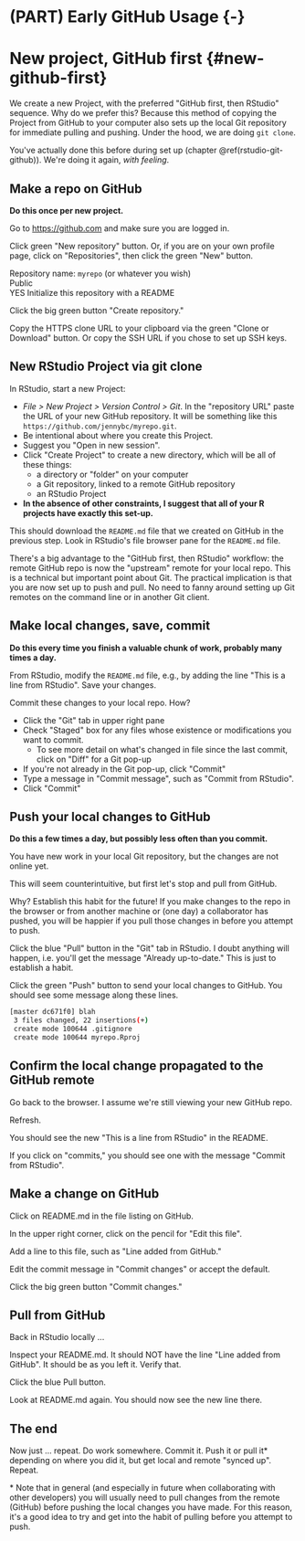 # (PART) Early GitHub Usage {-} 

# New project, GitHub first {#new-github-first}

We create a new Project, with the preferred "GitHub first, then RStudio" sequence. Why do we prefer this? Because this method of copying the Project from GitHub to your computer also sets up the local Git repository for immediate pulling and pushing. Under the hood, we are doing `git clone`.

You've actually done this before during set up (chapter \@ref(rstudio-git-github)). We're doing it again, *with feeling*.

## Make a repo on GitHub

**Do this once per new project.**

Go to <https://github.com> and make sure you are logged in.

Click green "New repository" button. Or, if you are on your own profile page, click on "Repositories", then click the green "New" button.

Repository name: `myrepo` (or whatever you wish)  
Public  
YES Initialize this repository with a README

Click the big green button "Create repository."

Copy the HTTPS clone URL to your clipboard via the green "Clone or Download" button. Or copy the SSH URL if you chose to set up SSH keys.

## New RStudio Project via git clone

In RStudio, start a new Project:

  * *File > New Project > Version Control > Git*. In the "repository URL" paste the URL of your new GitHub repository. It will be something like this `https://github.com/jennybc/myrepo.git`.
  * Be intentional about where you create this Project.
  * Suggest you "Open in new session".
  * Click "Create Project" to create a new directory, which will be all of these things:
    - a directory or "folder" on your computer
    - a Git repository, linked to a remote GitHub repository
    - an RStudio Project
  * **In the absence of other constraints, I suggest that all of your R projects have exactly this set-up.**

This should download the `README.md` file that we created on GitHub in the previous step. Look in RStudio's file browser pane for the `README.md` file.

There's a big advantage to the "GitHub first, then RStudio" workflow: the remote GitHub repo is now the "upstream" remote for your local repo. This is a technical but important point about Git. The practical implication is that you are now set up to push and pull. No need to fanny around setting up Git remotes on the command line or in another Git client.

## Make local changes, save, commit

**Do this every time you finish a valuable chunk of work, probably many times a day.**

From RStudio, modify the `README.md` file, e.g., by adding the line "This is a line from RStudio". Save your changes.

Commit these changes to your local repo. How?

  * Click the "Git" tab in upper right pane
  * Check "Staged" box for any files whose existence or modifications you want to commit.
    - To see more detail on what's changed in file since the last commit, click on "Diff" for a Git pop-up
  * If you're not already in the Git pop-up, click "Commit"
  * Type a message in "Commit message", such as "Commit from RStudio".
  * Click "Commit"

## Push your local changes to GitHub

**Do this a few times a day, but possibly less often than you commit.**

You have new work in your local Git repository, but the changes are not online yet.

This will seem counterintuitive, but first let's stop and pull from GitHub.

Why? Establish this habit for the future! If you make changes to the repo in the browser or from another machine or (one day) a collaborator has pushed, you will be happier if you pull those changes in before you attempt to push.
  
Click the blue "Pull" button in the "Git" tab in RStudio. I doubt anything will happen, i.e. you'll get the message "Already up-to-date." This is just to establish a habit.

Click the green "Push" button to send your local changes to GitHub. You should see some message along these lines.

``` bash
[master dc671f0] blah
 3 files changed, 22 insertions(+)
 create mode 100644 .gitignore
 create mode 100644 myrepo.Rproj
```

## Confirm the local change propagated to the GitHub remote

Go back to the browser. I assume we're still viewing your new GitHub repo.

Refresh.

You should see the new "This is a line from RStudio" in the README.

If you click on "commits," you should see one with the message "Commit from RStudio".

## Make a change on GitHub

Click on README.md in the file listing on GitHub.

In the upper right corner, click on the pencil for "Edit this file".

Add a line to this file, such as "Line added from GitHub."

Edit the commit message in "Commit changes" or accept the default.

Click the big green button "Commit changes."

## Pull from GitHub

Back in RStudio locally ...

Inspect your README.md. It should NOT have the line "Line added from GitHub". It should be as you left it. Verify that.

Click the blue Pull button.

Look at README.md again. You should now see the new line there.

## The end

Now just ... repeat. Do work somewhere. Commit it. Push it or pull it\* depending on where you did it, but get local and remote "synced up". Repeat.

\* Note that in general (and especially in future when collaborating with other developers) you will usually need to pull changes from the remote (GitHub) before pushing the local changes you have made. For this reason, it's a good idea to try and get into the habit of pulling before you attempt to push.
